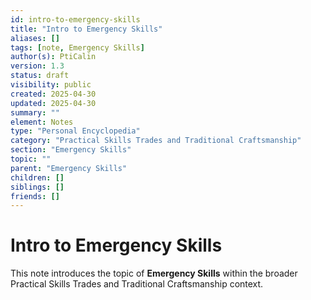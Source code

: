 ```yaml
---
id: intro-to-emergency-skills
title: "Intro to Emergency Skills"
aliases: []
tags: [note, Emergency Skills]
author(s): PtiCalin
version: 1.3
status: draft
visibility: public
created: 2025-04-30
updated: 2025-04-30
summary: ""
element: Notes
type: "Personal Encyclopedia"
category: "Practical Skills Trades and Traditional Craftsmanship"
section: "Emergency Skills"
topic: ""
parent: "Emergency Skills"
children: []
siblings: []
friends: []
---
```

# Intro to Emergency Skills

This note introduces the topic of **Emergency Skills** within the broader Practical Skills Trades and Traditional Craftsmanship context.
